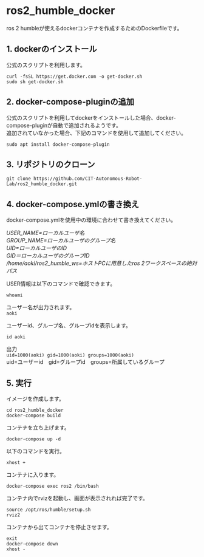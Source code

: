 # ros2_humble_docker
ros 2 humbleが使えるdockerコンテナを作成するためのDockerfileです。  

## 1. dockerのインストール  
公式のスクリプトを利用します。
```
curl -fsSL https://get.docker.com -o get-docker.sh
sudo sh get-docker.sh
```

## 2. docker-compose-pluginの追加  
公式のスクリプトを利用してdockerをインストールした場合、docker-compose-pluginが自動で追加されるようです。  
追加されていなかった場合、下記のコマンドを使用して追加してください。  
```
sudo apt install docker-compose-plugin
```

## 3. リポジトリのクローン
```
git clone https://github.com/CIT-Autonomous-Robot-Lab/ros2_humble_docker.git
```

## 4. docker-compose.ymlの書き換え
docker-compose.ymlを使用中の環境に合わせて書き換えてください。  
  
*USER_NAME=ローカルユーザ名*  
*GROUP_NAME=ローカルユーザのグループ名*  
*UID=ローカルユーザのID*  
*GID＝ローカルユーザのグループID*  
*/home/aoki/ros2_humble_ws=ホストPCに用意したros 2ワークスペースの絶対パス*  
  
USER情報は以下のコマンドで確認できます。
```
whoami
```
ユーザー名が出力されます。  
`aoki`  
  
ユーザーid、グループ名、グループidを表示します。  
```
id aoki
```
出力  
`uid=1000(aoki) gid=1000(aoki) groups=1000(aoki)`  
uid=ユーザーid　gid=グループid　groups=所属しているグループ

## 5. 実行
イメージを作成します。
```
cd ros2_humble_docker
docker-compose build
```
コンテナを立ち上げます。
```
docker-compose up -d
```
以下のコマンドを実行。
```
xhost +
```
コンテナに入ります。
```
docker-compose exec ros2 /bin/bash
```
コンテナ内でrvizを起動し、画面が表示されれば完了です。
```
source /opt/ros/humble/setup.sh
rviz2
```
コンテナから出てコンテナを停止させます。
```
exit
docker-compose down
xhost -
```
